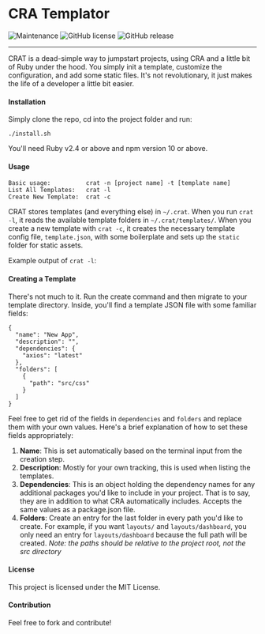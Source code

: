 # CRA Templator
![Maintenance](https://img.shields.io/badge/Maintained%3F-yes-green.svg)
![GitHub license](https://img.shields.io/github/license/Naereen/StrapDown.js.svg)
![GitHub release](https://img.shields.io/github/release/Naereen/StrapDown.js.svg)
____

CRAT is a dead-simple way to jumpstart projects, using CRA and a little bit of Ruby
under the hood. You simply init a template, customize the configuration, and add some static files. It's not revolutionary, it just makes the life of a developer a little bit easier.

#### Installation

Simply clone the repo, cd into the project folder and run:

`./install.sh`

You'll need Ruby v2.4 or above and npm version 10 or above.

#### Usage

```
Basic usage:          crat -n [project name] -t [template name]
List All Templates:   crat -l
Create New Template:  crat -c
```

CRAT stores templates (and everything else) in `~/.crat`. When you run `crat -l`, it reads the
available template folders in `~/.crat/templates/`. When you create a new template with `crat -c`, it creates the necessary template config file, `template.json`, with some boilerplate and sets up the `static` folder for static assets.

Example output of `crat -l`:



#### Creating a Template

There's not much to it. Run the create command and then migrate to your template directory. Inside, you'll find a template JSON file with some familiar fields:

```
{
  "name": "New App",
  "description": "",
  "dependencies": {
    "axios": "latest"
  },
  "folders": [
    {
      "path": "src/css"
    }
  ]
}
```

Feel free to get rid of the fields in `dependencies` and `folders` and replace them with your own values. Here's a brief explanation of how to set these fields appropriately:

1. **Name**: This is set automatically based on the terminal input from the creation step.
2. **Description**: Mostly for your own tracking, this is used when listing the templates.
3. **Dependencies**: This is an object holding the dependency names for any additional packages you'd like to include in your project. That is to say, they are in addition to what CRA automatically includes. Accepts the same values as a package.json file.
4. **Folders**: Create an entry for the last folder in every path you'd like to create. For example, if you want `layouts/` and `layouts/dashboard`, you only need an entry for `layouts/dashboard` because the full path will be created. _Note: the paths should be relative to the project root, not the src directory_

#### License

This project is licensed under the MIT License.

#### Contribution

Feel free to fork and contribute!
